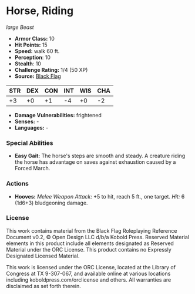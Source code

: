 # Horse, Riding

*large* *Beast*

- **Armor Class:** 10
- **Hit Points:** 15 
- **Speed:** walk 60 ft.
- **Perception**: 10
- **Stealth**: 10
- **Challenge Rating:** 1/4 (50 XP)
- **Source:** [Black Flag](https://koboldpress.com/kpstore/product/tovrpg-pg-mv/)

| STR | DEX | CON | INT | WIS | CHA |
| --- | --- | --- | --- | --- | --- |
| +3 | +0 | +1 | -4 | +0 | -2 |

- **Damage Vulnerabilities:** frightened
- **Senses:** -
- **Languages:** -

### Special Abilities

- **Easy Gait:** The horse's steps are smooth and steady. A creature riding the horse has advantage on saves against exhaustion caused by a Forced March.

### Actions

- **Hooves:** _Melee Weapon Attack:_ +5 to hit, reach 5 ft., one target. _Hit:_ 6 (1d6+3) bludgeoning damage.


### License

This work contains material from the Black Flag Roleplaying Reference Document v0.2, © Open Design LLC d/b/a Kobold Press. Reserved Material elements in this product include all elements designated as Reserved Material under the ORC License. This product contains no Expressly Designated Licensed Material.

This work is licensed under the ORC License, located at the Library of Congress at TX 9-307-067, and available online at various locations including koboldpress.com/orclicense and others. All warranties are disclaimed as set forth therein.
